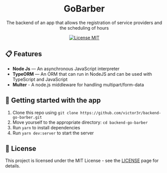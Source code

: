 <h1 align="center">
GoBarber
</h1>

<p align="center">The backend of an app that allows the registration of service providers and the scheduling of hours
</p>

<p align="center">
  <a href="https://opensource.org/licenses/MIT">
    <img src="https://img.shields.io/badge/License-MIT-red.svg" alt="License MIT">
  </a>
</p>

## 📋 Features

- **Node Js** — An asynchronous JavaScript interpreter
- **TypeORM**  — An ORM that can run in NodeJS and can be used with TypeScript and JavaScript
- **Multer** - A node.js middleware for handling multipart/form-data

## 🚀 Getting started with the app

1. Clone this repo using `git clone https://github.com/victor3r/backend-go-barber.git`
2. Move yourself to the appropriate directory: `cd backend-go-barber`<br />
3. Run `yarn` to install dependencies<br />
4. Run `yarn dev:server` to start the server

## 📝 License

This project is licensed under the MIT License - see the [LICENSE](https://opensource.org/licenses/MIT) page for details.

